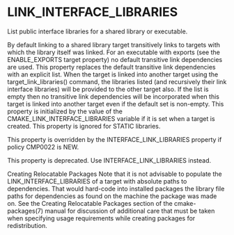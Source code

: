   

# LINK_INTERFACE_LIBRARIES  
List public interface libraries for a shared library or executable.  

By default linking to a shared library target transitively links to
targets with which the library itself was linked.  For an executable
with exports (see the ENABLE_EXPORTS target property) no
default transitive link dependencies are used.  This property replaces the default
transitive link dependencies with an explicit list.  When the target
is linked into another target using the target_link_libraries()
command, the libraries listed (and recursively
their link interface libraries) will be provided to the other target
also.  If the list is empty then no transitive link dependencies will
be incorporated when this target is linked into another target even if
the default set is non-empty.  This property is initialized by the
value of the CMAKE_LINK_INTERFACE_LIBRARIES variable if it is
set when a target is created.  This property is ignored for STATIC
libraries.  

This property is overridden by the INTERFACE_LINK_LIBRARIES
property if policy CMP0022 is NEW.  

This property is deprecated.  Use INTERFACE_LINK_LIBRARIES
instead.  


Creating Relocatable Packages
Note that it is not advisable to populate the
LINK_INTERFACE_LIBRARIES of a target with absolute paths to dependencies.
That would hard-code into installed packages the library file paths
for dependencies as found on the machine the package was made on.
See the Creating Relocatable Packages section of the
cmake-packages(7) manual for discussion of additional care
that must be taken when specifying usage requirements while creating
packages for redistribution.
  

